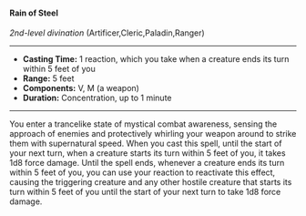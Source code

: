#### Rain of Steel
*2nd-level divination* (Artificer,Cleric,Paladin,Ranger)
___
- **Casting Time:** 1 reaction, which you take when a creature ends its turn within 5 feet of you
- **Range:** 5 feet
- **Components:** V, M (a weapon)
- **Duration:** Concentration, up to 1 minute
---
You enter a trancelike state of mystical combat
awareness, sensing the approach of enemies and
protectively whirling your weapon around to strike
them with supernatural speed. When you cast this
spell, until the start of your next turn, when a creature starts its turn within 5 feet of you, it takes
1d8 force damage.
Until the spell ends, whenever a creature ends its
turn within 5 feet of you, you can use your reaction
to reactivate this effect, causing the triggering
creature and any other hostile creature that starts
its turn within 5 feet of you until the start of your
next turn to take 1d8 force damage.
